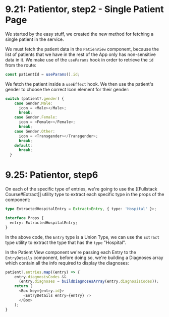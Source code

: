 
# 9.21: Patientor, step2 - Single Patient Page

We started by the easy stuff, we created the new method for fetching a single patient in the service.

We must fetch the patient data in the `PatienView` component, because the list of patients that we have in the rest of the App only has non-sensitive data in it. We make use of the `useParams` hook in order to retrieve the `id` from the route:

```ts
const patientId = useParams().id;
```

We fetch the patient inside a `useEffect` hook. We then use the patient's gender to choose the correct Icon element for their gender:

```ts
switch (patient?.gender) {
    case Gender.Male:
      icon = <Male></Male>;
      break;
    case Gender.Female:
      icon = <Female></Female>;
      break;
    case Gender.Other:
      icon = <Transgender></Transgender>;
      break;
    default:
      break;
  }
```

# 9.25: Patientor, step6

On each of the specific type of entries, we're going to use the [[Fullstack Course#Extract]] utility type to extract each specific type in the props of the component:

```ts
type ExtractedHospitalEntry = Extract<Entry, { type: 'Hospital' }>;

interface Props {
  entry: ExtractedHospitalEntry;
}
```

In the above code, the `Entry` type is a Union Type, we can use the `Extract` type utility to extract the type that has the `type` "Hospital".

In the Patient View component we're passing each Entry to the `EntryDetails` component, before doing so, we're building a Diagnoses array which contain all the info required to display the diagnoses:

```ts
patient?.entries.map((entry) => {
	entry.diagnosisCodes &&
	  (entry.diagnoses = buildDiagnosesArray(entry.diagnosisCodes));
	return (
	  <Box key={entry.id}>
		<EntryDetails entry={entry} />
	  </Box>
	);
}
```

